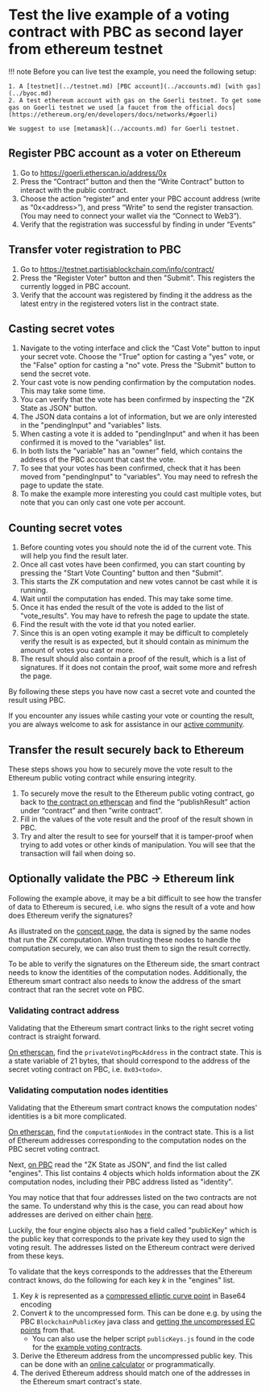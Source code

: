 # Test the live example of a voting contract with PBC as second layer from ethereum testnet
<div class="dot-navigation">
   <a class="dot-navigation__item" href="pbc-as-second-layer.html"></a>
   <a class="dot-navigation__item dot-navigation__item--active" href="pbc-as-a-second-layer-live-example-ethereum.html"></a>
   <a class="dot-navigation__item" href="pbc-as-a-second-layer-how-to-create-your-own-solution.html"></a>
   <a class="dot-navigation__item" href="pbc-as-a-second-layer-how-to-deploy.html"></a>
   <a class="dot-navigation__item" href="pbc-as-second-layer-technical-differences-eth-pbc.html"></a>
   <!-- Repeat above for more dots -->
</div>

!!! note 
    Before you can live test the example, you need the following setup:

    1. A [testnet](../testnet.md) [PBC account](../accounts.md) [with gas](../byoc.md)
    2. A test ethereum account with gas on the Goerli testnet. To get some gas on Goerli testnet we used [a faucet from the official docs](https://ethereum.org/en/developers/docs/networks/#goerli)

    We suggest to use [metamask](../accounts.md) for Goerli testnet.



## Register PBC account as a voter on Ethereum

1. Go to [https://goerli.etherscan.io/address/0x<todo>](https://goerli.etherscan.io/address/0x<todo>)
2. Press the “Contract” button and then the “Write Contract” button to interact with the public contract.
3. Choose the action “register” and enter your PBC account address (write as “0x<address\>”), and press “Write” to send the register transaction. (You may need to connect your wallet via the “Connect to Web3”).
4. Verify that the registration was successful by finding in under “Events”

## Transfer voter registration to PBC

1. Go to [https://testnet.partisiablockchain.com/info/contract/<todo>](https://testnet.partisiablockchain.com/info/contract/<todo>)
2. Press the "Register Voter" button and then "Submit". This registers the currently logged in PBC 
   account.
3. Verify that the account was registered by finding it the address as the latest entry in the 
   registered voters list in the contract state. 

## Casting secret votes

1. Navigate to the voting interface and click the “Cast Vote” button to input your secret vote.
   Choose the "True" option for casting a "yes" vote, or the "False" option for casting a "no" vote.
   Press the "Submit" button to send the secret vote.
2. Your cast vote is now pending confirmation by the computation nodes. This may take some time. 
3. You can verify that the vote has been confirmed by inspecting the "ZK State as JSON" button. 
4. The JSON data contains a lot of information, but we are only interested in the "pendingInput" and 
   "variables" lists. 
5. When casting a vote it is added to "pendingInput" and when it has been confirmed it is moved to 
   the "variables" list. 
6. In both lists the "variable" has an "owner" field, which contains the address of the PBC account 
   that cast the vote. 
7. To see that your votes has been confirmed, check that it has been moved from "pendingInput" to 
   "variables". You may need to refresh the page to update the state. 
8. To make the example more interesting you could cast multiple votes, but note that you can only 
   cast one vote per account.

## Counting secret votes

1. Before counting votes you should note the id of the current vote. This will help you find the 
   result later.
2. Once all cast votes have been confirmed, you can start counting by pressing the 
   "Start Vote Counting" button and then "Submit".
3. This starts the ZK computation and new votes cannot be cast while it is running.
4. Wait until the computation has ended. This may take some time.
5. Once it has ended the result of the vote is added to the list of "vote_results". You may have to 
   refresh the page to update the state.
6. Find the result with the vote id that you noted earlier.
7. Since this is an open voting example it may be difficult to completely verify the result is as 
   expected, but it should contain as minimum the amount of votes you cast or more.
8. The result should also contain a proof of the result, which is a list of signatures.
   If it does not contain the proof, wait some more and refresh the page.

By following these steps you have now cast a secret vote and counted the result using PBC.

If you encounter any issues while casting your vote or counting the result, you are always welcome to ask for assistance in our [active community](https://partisiablockchain.com/community).

## Transfer the result securely back to Ethereum

These steps shows you how to securely move the vote result to the Ethereum public voting contract while ensuring integrity.

1. To securely move the result to the Ethereum public voting contract, go back to [the contract on etherscan](https://goerli.etherscan.io/address/0x<todo>) and find the “publishResult” action under “contract” and then ”write contract”.
2. Fill in the values of the vote result and the proof of the result shown in PBC.
3. Try and alter the result to see for yourself that it is tamper-proof when trying to add votes or other kinds of manipulation. You will see that the transaction will fail when doing so.

## Optionally validate the PBC &rarr; Ethereum link

Following the example above, it may be a bit difficult to see how the transfer of data to Ethereum
is secured, i.e. who signs the result of a vote and how does Ethereum verify the signatures?

As illustrated on the [concept page](pbc-as-second-layer.md), the data is signed by the same nodes
that run the ZK computation. When trusting these nodes to handle the computation securely, we can
also trust them to sign the result correctly.

To be able to verify the signatures on the Ethereum side, the smart contract needs to know the 
identities of the computation nodes. Additionally, the Ethereum smart contract also needs to know 
the address of the smart contract that ran the secret vote on PBC.

### Validating contract address

Validating that the Ethereum smart contract links to the right secret voting contract is straight 
forward.

[On etherscan](https://goerli.etherscan.io/address/0x<todo>), find the `privateVotingPbcAddress` in 
the contract state. This is a state variable of 21 bytes, that should correspond to the address of 
the secret voting contract on PBC, i.e. `0x03<todo>`.

### Validating computation nodes identities

Validating that the Ethereum smart contract knows the computation nodes' identities is a bit more 
complicated.

[On etherscan](https://goerli.etherscan.io/address/0x<todo>), find the `computationNodes` in
the contract state. This is a list of Ethereum addresses corresponding to the computation nodes on 
the PBC secret voting contract.

Next, [on PBC](https://testnet.partisiablockchain.com/info/contract/<todo>) read the 
"ZK State as JSON", and find the list called "engines". This list contains 4 objects which holds
information about the ZK computation nodes, including their PBC address listed as "identity".

You may notice that that four addresses listed on the two contracts are not the same. To understand
why this is the case, you can read about how addresses are derived on either chain 
[here](pbc-as-second-layer-technical-differences-eth-pbc.md).

Luckily, the four engine objects also has a field called "publicKey" which is the public key that 
corresponds to the private key they used to sign the voting result. The addresses listed on the 
Ethereum contract were derived from these keys.

To validate that the keys corresponds to the addresses that the Ethereum contract knows, do the 
following for each key _k_ in the "engines" list.

1. Key _k_ is represented as a [compressed elliptic curve point](<todo>) in Base64 encoding
2. Convert _k_ to the uncompressed form. This can be done e.g. by using the PBC 
   `BlockchainPublicKey` java class and [getting the uncompressed EC points](https://gitlab.com/partisiablockchain/core/contract/-/blob/main/src/main/java/com/partisiablockchain/crypto/BlockchainPublicKey.java#L138)
   from that.
   * You can also use the helper script `publicKeys.js` found in the code for the 
     [example voting contracts](https://gitlab.com/partisiablockchain/language/<todo>).
3. Derive the Ethereum address from the uncompressed public key. This can be done with an 
   [online calculator](https://www.rfctools.com/ethereum-address-test-tool/) or programmatically.
4. The derived Ethereum address should match one of the addresses in the Ethereum smart contract's 
   state.
